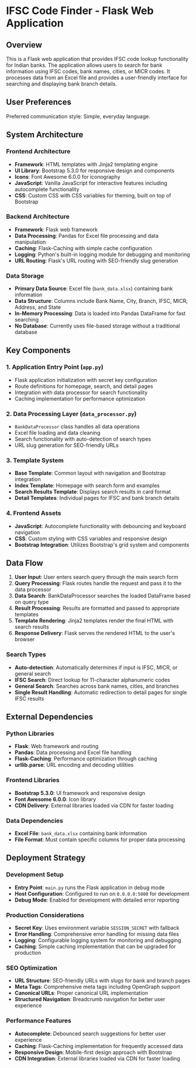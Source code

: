 # IFSC Code Finder - Flask Web Application

## Overview

This is a Flask web application that provides IFSC code lookup functionality for Indian banks. The application allows users to search for bank information using IFSC codes, bank names, cities, or MICR codes. It processes data from an Excel file and provides a user-friendly interface for searching and displaying bank branch details.

## User Preferences

Preferred communication style: Simple, everyday language.

## System Architecture

### Frontend Architecture
- **Framework**: HTML templates with Jinja2 templating engine
- **UI Library**: Bootstrap 5.3.0 for responsive design and components
- **Icons**: Font Awesome 6.0.0 for iconography
- **JavaScript**: Vanilla JavaScript for interactive features including autocomplete functionality
- **CSS**: Custom CSS with CSS variables for theming, built on top of Bootstrap

### Backend Architecture
- **Framework**: Flask web framework
- **Data Processing**: Pandas for Excel file processing and data manipulation
- **Caching**: Flask-Caching with simple cache configuration
- **Logging**: Python's built-in logging module for debugging and monitoring
- **URL Routing**: Flask's URL routing with SEO-friendly slug generation

### Data Storage
- **Primary Data Source**: Excel file (`bank_data.xlsx`) containing bank information
- **Data Structure**: Columns include Bank Name, City, Branch, IFSC, MICR, Address, and State
- **In-Memory Processing**: Data is loaded into Pandas DataFrame for fast searching
- **No Database**: Currently uses file-based storage without a traditional database

## Key Components

### 1. Application Entry Point (`app.py`)
- Flask application initialization with secret key configuration
- Route definitions for homepage, search, and detail pages
- Integration with data processor for search functionality
- Caching implementation for performance optimization

### 2. Data Processing Layer (`data_processor.py`)
- `BankDataProcessor` class handles all data operations
- Excel file loading and data cleaning
- Search functionality with auto-detection of search types
- URL slug generation for SEO-friendly URLs

### 3. Template System
- **Base Template**: Common layout with navigation and Bootstrap integration
- **Index Template**: Homepage with search form and examples
- **Search Results Template**: Displays search results in card format
- **Detail Templates**: Individual pages for IFSC and bank branch details

### 4. Frontend Assets
- **JavaScript**: Autocomplete functionality with debouncing and keyboard navigation
- **CSS**: Custom styling with CSS variables and responsive design
- **Bootstrap Integration**: Utilizes Bootstrap's grid system and components

## Data Flow

1. **User Input**: User enters search query through the main search form
2. **Query Processing**: Flask routes handle the request and pass it to the data processor
3. **Data Search**: BankDataProcessor searches the loaded DataFrame based on query type
4. **Result Processing**: Results are formatted and passed to appropriate templates
5. **Template Rendering**: Jinja2 templates render the final HTML with search results
6. **Response Delivery**: Flask serves the rendered HTML to the user's browser

### Search Types
- **Auto-detection**: Automatically determines if input is IFSC, MICR, or general search
- **IFSC Search**: Direct lookup for 11-character alphanumeric codes
- **General Search**: Searches across bank names, cities, and branches
- **Single Result Handling**: Automatic redirection to detail pages for single IFSC results

## External Dependencies

### Python Libraries
- **Flask**: Web framework and routing
- **Pandas**: Data processing and Excel file handling
- **Flask-Caching**: Performance optimization through caching
- **urllib.parse**: URL encoding and decoding utilities

### Frontend Libraries
- **Bootstrap 5.3.0**: UI framework and responsive design
- **Font Awesome 6.0.0**: Icon library
- **CDN Delivery**: External libraries loaded via CDN for faster loading

### Data Dependencies
- **Excel File**: `bank_data.xlsx` containing bank information
- **File Format**: Must contain specific columns for proper data processing

## Deployment Strategy

### Development Setup
- **Entry Point**: `main.py` runs the Flask application in debug mode
- **Host Configuration**: Configured to run on `0.0.0.0:5000` for development
- **Debug Mode**: Enabled for development with detailed error reporting

### Production Considerations
- **Secret Key**: Uses environment variable `SESSION_SECRET` with fallback
- **Error Handling**: Comprehensive error handling for missing data files
- **Logging**: Configurable logging system for monitoring and debugging
- **Caching**: Simple caching implementation that can be upgraded for production

### SEO Optimization
- **URL Structure**: SEO-friendly URLs with slugs for bank and branch pages
- **Meta Tags**: Comprehensive meta tags including OpenGraph support
- **Canonical URLs**: Proper canonical URL implementation
- **Structured Navigation**: Breadcrumb navigation for better user experience

### Performance Features
- **Autocomplete**: Debounced search suggestions for better user experience
- **Caching**: Flask-Caching implementation for frequently accessed data
- **Responsive Design**: Mobile-first design approach with Bootstrap
- **CDN Integration**: External libraries loaded via CDN for faster loading